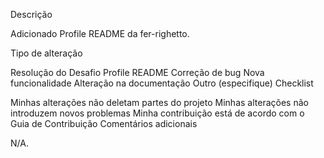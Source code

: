 Descrição

Adicionado Profile README da fer-righetto.

Tipo de alteração

 Resolução do Desafio Profile README
 Correção de bug
 Nova funcionalidade
 Alteração na documentação
 Outro (especifique)
Checklist

 Minhas alterações não deletam partes do projeto
 Minhas alterações não introduzem novos problemas
 Minha contribuição está de acordo com o Guia de Contribuição
Comentários adicionais

N/A.
